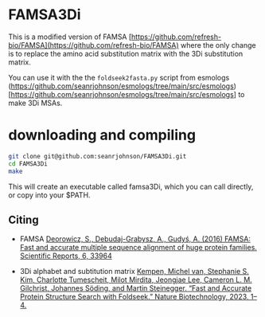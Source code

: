 # FAMSA3Di

This is a modified version of FAMSA [https://github.com/refresh-bio/FAMSA](https://github.com/refresh-bio/FAMSA) where the only change is to replace the amino acid substitution matrix with the 3Di substitution matrix.

You can use it with the the `foldseek2fasta.py` script from esmologs (https://github.com/seanrjohnson/esmologs/tree/main/src/esmologs)[https://github.com/seanrjohnson/esmologs/tree/main/src/esmologs] to make 3Di MSAs.

# downloading and compiling

```bash
git clone git@github.com:seanrjohnson/FAMSA3Di.git
cd FAMSA3Di
make
```

This will create an executable called famsa3Di, which you can call directly, or copy into your $PATH.




## Citing
- FAMSA
[Deorowicz, S., Debudaj-Grabysz, A., Gudyś, A. (2016) FAMSA: Fast and accurate multiple sequence alignment of huge protein families. 
Scientific Reports, 6, 33964](https://www.nature.com/articles/srep33964)

- 3Di alphabet and subtitution matrix
[Kempen, Michel van, Stephanie S. Kim, Charlotte Tumescheit, Milot Mirdita, Jeongjae Lee, Cameron L. M. Gilchrist, Johannes Söding, and Martin Steinegger. “Fast and Accurate Protein Structure Search with Foldseek.” Nature Biotechnology, 2023, 1–4.](https://doi.org/10.1038/s41587-023-01773-0.)


